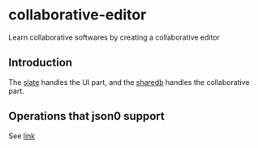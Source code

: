 # collaborative-editor

Learn collaborative softwares by creating a collaborative editor

## Introduction

The [slate](https://docs.slatejs.org/) handles the UI part, and the [sharedb](https://share.github.io/sharedb/) handles the collaborative part.

## Operations that json0 support

See [link](https://github.com/ottypes/json0#summary-of-operations)
